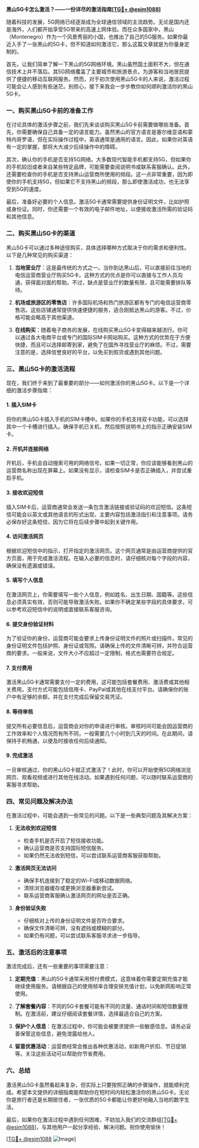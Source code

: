 **黑山5G卡怎么激活？——一份详尽的激活指南[[TG💪+ @esim1088](https://t.me/s/esim1088)]**

随着科技的发展，5G网络已经逐渐成为全球通信领域的主流趋势。无论是国内还是海外，人们都开始享受5G带来的高速上网体验。而在众多国家中，黑山（Montenegro）作为一个风景秀丽的小国，也推出了自己的5G服务。如果你最近入手了一张黑山的5G卡，但不知道如何激活它，那么这篇文章就是为你量身定制的。

首先，让我们简单了解一下黑山的5G网络环境。黑山虽然国土面积不大，但在通信技术上并不落后。其5G网络覆盖了主要城市和旅游景点，为游客和当地居民提供了便捷的移动互联网服务。然而，对于初次使用黑山5G卡的人来说，激活过程可能会让人感到有些迷茫。别担心，接下来我会一步步教你如何顺利激活你的黑山5G卡。

### **一、购买黑山5G卡前的准备工作**

在讨论具体的激活步骤之前，我们先来谈谈购买黑山5G卡前需要做哪些准备。首先，你需要确保自己具备一定的语言能力。虽然黑山的官方语言是塞尔维亚语和蒙特内哥罗语，但在实际操作过程中，英语通常是通用的语言。因此，如果你对英语有一定的掌握，那将大大减少后续操作中的障碍。

其次，确认你的手机是否支持5G网络。大多数现代智能手机都支持5G，但如果你的手机较旧或者来自某些特定品牌，可能需要查阅说明书或联系客服确认。此外，还需要检查你的手机是否支持黑山运营商所使用的频段。这一点非常重要，因为即使你的手机支持5G，但如果它不支持黑山的频段，那么即使激活成功，也无法享受到5G的速度。

最后，准备好必要的个人信息。激活5G卡通常需要提供身份证明文件，比如护照或身份证。同时，你还需要一个有效的电子邮件地址，以便接收激活所需的验证码和其他信息。

### **二、购买黑山5G卡的渠道**

黑山5G卡可以通过多种途径购买，具体选择哪种方式取决于你的需求和便利性。以下是几种常见的购买渠道：

1. **当地营业厅**：这是最传统的方式之一。当你到达黑山后，可以直接前往当地的电信运营商营业厅购买5G卡。这种方式的优点是你可以直接与工作人员沟通，获得面对面的帮助。不过，缺点是营业厅的数量有限，且可能需要排队等待。

2. **机场或旅游区的零售店**：许多国际机场和热门旅游区都有专门的电信运营商零售店。这些店铺通常提供快速便捷的服务，适合刚抵达黑山的游客。不过，价格可能会略高于其他渠道。

3. **在线购买**：随着电子商务的发展，在线购买黑山5G卡变得越来越流行。你可以通过各大电商平台或专门的国际SIM卡网站购买。这种方式的优势在于方便快捷，而且可以选择邮寄到家，避免了在国外寻找营业厅的麻烦。不过，需要注意的是，选择信誉良好的平台，以免买到假货或遇到其他问题。

### **三、黑山5G卡的激活流程**

现在，我们终于来到了最重要的部分——如何激活你的黑山5G卡。以下是一个详细的激活步骤指南：

#### **1. 插入SIM卡**
将你的黑山5G卡插入手机的SIM卡槽中。如果你的手机支持双卡功能，可以选择其中一个卡槽进行插入。确保手机已关机，然后按照说明书上的指示正确安装SIM卡。

#### **2. 开机并连接网络**
开机后，手机会自动搜索可用的网络信号。如果一切正常，你应该能够看到黑山的运营商名称出现在屏幕上。如果没有显示，请检查SIM卡是否正确插入，并尝试重启手机。

#### **3. 接收欢迎短信**
插入SIM卡后，运营商通常会发送一条包含激活链接或验证码的欢迎短信。这条短信可能会以英文或其他语言的形式出现，主要内容包括激活指引和注意事项。请务必保存好这条短信，因为它将在后续步骤中起到关键作用。

#### **4. 访问激活网页**
根据欢迎短信中的指示，打开指定的激活网页。这个网页通常是由运营商提供的官方页面，用于完成激活流程。在输入必要的信息时，请仔细核对每个字段的内容，确保没有遗漏或错误。

#### **5. 填写个人信息**
在激活网页上，你需要填写一些个人信息，例如姓名、出生日期、国籍等。这些信息必须真实有效，否则可能导致激活失败。如果你不确定某些字段的具体要求，可以参考欢迎短信中的说明或直接联系客服咨询。

#### **6. 提交身份验证材料**
为了验证你的身份，运营商可能会要求上传身份证明文件的照片或扫描件。常见的身份证明文件包括护照、身份证或驾照。请确保上传的文件清晰可辨，并符合运营商的要求。一般来说，文件大小不应超过一定限制，格式也需要符合规定。

#### **7. 支付费用**
激活黑山5G卡通常需要支付一定的费用，这可能包括套餐费用、激活费或其他相关费用。支付方式可能包括信用卡、PayPal或其他在线支付平台。请确保你的账户中有足够的余额，并在支付完成后保留交易凭证。

#### **8. 等待审核**
提交所有必要信息后，运营商会对你的申请进行审核。审核时间可能会因运营商的工作效率和个人情况而有所不同，一般需要几个小时到几天的时间。在此期间，请保持手机畅通，以便及时接收任何后续通知。

#### **9. 完成激活**
一旦审核通过，你的黑山5G卡就正式激活了！此时，你可以开始使用5G网络浏览网页、观看视频或进行其他在线活动。如果遇到任何问题，可以随时联系运营商的客服寻求帮助。

### **四、常见问题及解决办法**

在激活过程中，可能会遇到一些常见的问题。以下是一些典型问题及其解决方案：

1. **无法收到欢迎短信**
   - 检查手机是否开启了短信接收功能。
   - 确认运营商是否支持国际短信服务。
   - 如果仍然无法收到短信，可以尝试联系运营商客服获取帮助。

2. **激活网页无法访问**
   - 确保手机连接到了稳定的Wi-Fi或移动数据网络。
   - 清除浏览器缓存或更换浏览器重新尝试。
   - 联系运营商客服确认激活网页的网址是否正确。

3. **身份验证失败**
   - 仔细核对上传的身份证明文件是否符合要求。
   - 确保文件清晰可辨，没有遮挡或模糊的部分。
   - 如果仍有问题，可以尝试联系客服寻求进一步指导。

### **五、激活后的注意事项**

激活完成后，还有一些重要的事项需要注意：

1. **定期充值**：黑山的5G卡通常采用预付费模式，这意味着你需要定期充值才能继续使用服务。请根据自己的使用频率合理安排充值计划，以免断网影响正常使用。

2. **了解套餐内容**：不同的5G卡套餐可能有不同的流量、通话时间和短信数量限制。在激活前，建议仔细阅读套餐详情，选择最适合自己的方案。

3. **保护个人信息**：在激活过程中，你可能会被要求提供一些敏感信息。请务必妥善保管这些信息，避免泄露给他人。

4. **留意优惠活动**：运营商经常会推出各种优惠活动，如新用户折扣、节日促销等。关注这些活动可以帮助你节省费用。

### **六、总结**

激活黑山5G卡虽然看起来复杂，但实际上只要按照正确的步骤操作，就能顺利完成。希望本文提供的详细指南能帮助你在短时间内轻松激活你的黑山5G卡。无论你是旅行者还是长期居住者，一张优质的5G卡都能让你更好地融入当地的数字生活。

最后，如果你在激活过程中遇到任何困难，不妨加入我们的交流群组[[TG💪+ @esim1088](https://t.me/s/esim1088)]，与其他用户一起分享经验、解决问题。祝你使用愉快！

[[TG💪+ @esim1088](https://t.me/s/esim1088) ![Image](https://i.postimg.cc/4NQfJmqS/Snipaste-2025-05-13-00-14-12.png)]